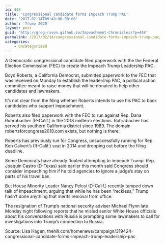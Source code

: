 ```yaml
---
id: 448
title: 'Congressional candidate forms Impeach Trump PAC'
date: '2017-02-14T09:48:00-08:00'
author: 'Trump 2020'
layout: post
guid: 'http://greg-raven.github.io/Impeachment-Chronicles/?p=448'
permalink: /2017/02/14/congressional-candidate-forms-impeach-trump-pac/
categories:
    - Uncategorized
---
```


A Democratic congressional candidate filed paperwork with the the Federal Election Commission (FEC) to create the Impeach Trump Leadership PAC.

Boyd Roberts, a California Democrat, submitted paperwork to the FEC that was received on Monday to establish the leadership PAC, a political action committee meant to raise money that will be donated to help other candidates and lawmakers.

It’s not clear from the filing whether Roberts intends to use his PAC to back candidates who support impeachment.

Roberts also filed paperwork with the FEC to run against Rep. Dana Rohrabacher (R-Calif.) in the 2018 midterm elections. Rohrabacher has served his southern California district since 1989. The domain robertsforcongress2018.com exists, but nothing is there.

Roberts has previously run for Congress, unsuccessfully running for Rep. Ken Calvert’s (R-Calif.) seat in 2014 and dropping out before the filing deadline.

Some Democrats have already floated attempting to impeach Trump. Rep. Joaquin Castro (D-Texas) said earlier this month said Congress should consider impeaching him if he told agencies to ignore a judge’s stay on parts of his travel ban.

But House Minority Leader Nancy Pelosi (D-Calif.) recently tamped down talk of impeachment, arguing that while he has been “reckless,” Trump hasn’t done anything that merits removal from office.

The resignation of Trump’s national security adviser Michael Flynn late Monday night following reports that he misled senior White House officials about his conversations with Russia is prompting some lawmakers to call for investigations into Trump’s connection to Russia.

Source: Lisa Hagen, thehill.com/homenews/campaign/319424-congressional-candidate-forms-impeach-trump-leadership-pac